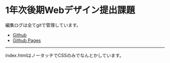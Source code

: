 1年次後期Webデザイン提出課題
============================

編集ログは全てgitで管理しています。

* [Github](https://github.com/s10akir/is11WebTrainingKusatsu)
* [Github Pages](https://s10akir.github.io/is11WebTrainingKusatsu)

---

index.htmlはノータッチでCSSのみでなんとかしています。